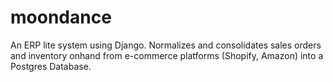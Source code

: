 # moondance

An ERP lite system using Django.  Normalizes and consolidates sales orders and inventory onhand from e-commerce platforms (Shopify, Amazon) into a Postgres Database.
